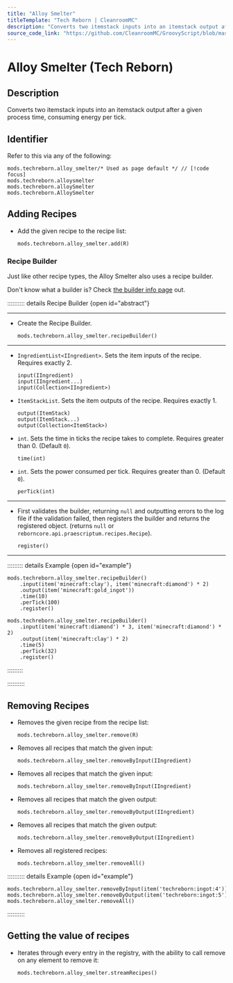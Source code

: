 ```yaml
---
title: "Alloy Smelter"
titleTemplate: "Tech Reborn | CleanroomMC"
description: "Converts two itemstack inputs into an itemstack output after a given process time, consuming energy per tick."
source_code_link: "https://github.com/CleanroomMC/GroovyScript/blob/master/src/main/java/com/cleanroommc/groovyscript/compat/mods/techreborn/AlloySmelter.java"
---
```


# Alloy Smelter (Tech Reborn)

## Description

Converts two itemstack inputs into an itemstack output after a given process time, consuming energy per tick.

## Identifier

Refer to this via any of the following:

```groovy:no-line-numbers {1}
mods.techreborn.alloy_smelter/* Used as page default */ // [!code focus]
mods.techreborn.alloysmelter
mods.techreborn.alloySmelter
mods.techreborn.AlloySmelter
```


## Adding Recipes

- Add the given recipe to the recipe list:

    ```groovy:no-line-numbers
    mods.techreborn.alloy_smelter.add(R)
    ```


### Recipe Builder

Just like other recipe types, the Alloy Smelter also uses a recipe builder.

Don't know what a builder is? Check [the builder info page](../../getting_started/builder.md) out.

:::::::::: details Recipe Builder {open id="abstract"}

---

- Create the Recipe Builder.

    ```groovy:no-line-numbers
    mods.techreborn.alloy_smelter.recipeBuilder()
    ```

---

- `IngredientList<IIngredient>`. Sets the item inputs of the recipe. Requires exactly 2.

    ```groovy:no-line-numbers
    input(IIngredient)
    input(IIngredient...)
    input(Collection<IIngredient>)
    ```

- `ItemStackList`. Sets the item outputs of the recipe. Requires exactly 1.

    ```groovy:no-line-numbers
    output(ItemStack)
    output(ItemStack...)
    output(Collection<ItemStack>)
    ```

- `int`. Sets the time in ticks the recipe takes to complete. Requires greater than 0. (Default `0`).

    ```groovy:no-line-numbers
    time(int)
    ```

- `int`. Sets the power consumed per tick. Requires greater than 0. (Default `0`).

    ```groovy:no-line-numbers
    perTick(int)
    ```

---

- First validates the builder, returning `null` and outputting errors to the log file if the validation failed, then registers the builder and returns the registered object. (returns `null` or `reborncore.api.praescriptum.recipes.Recipe`).

    ```groovy:no-line-numbers
    register()
    ```

---

::::::::: details Example {open id="example"}
```groovy:no-line-numbers
mods.techreborn.alloy_smelter.recipeBuilder()
    .input(item('minecraft:clay'), item('minecraft:diamond') * 2)
    .output(item('minecraft:gold_ingot'))
    .time(10)
    .perTick(100)
    .register()

mods.techreborn.alloy_smelter.recipeBuilder()
    .input(item('minecraft:diamond') * 3, item('minecraft:diamond') * 2)
    .output(item('minecraft:clay') * 2)
    .time(5)
    .perTick(32)
    .register()
```

:::::::::

::::::::::

## Removing Recipes

- Removes the given recipe from the recipe list:

    ```groovy:no-line-numbers
    mods.techreborn.alloy_smelter.remove(R)
    ```

- Removes all recipes that match the given input:

    ```groovy:no-line-numbers
    mods.techreborn.alloy_smelter.removeByInput(IIngredient)
    ```

- Removes all recipes that match the given input:

    ```groovy:no-line-numbers
    mods.techreborn.alloy_smelter.removeByInput(IIngredient)
    ```

- Removes all recipes that match the given output:

    ```groovy:no-line-numbers
    mods.techreborn.alloy_smelter.removeByOutput(IIngredient)
    ```

- Removes all recipes that match the given output:

    ```groovy:no-line-numbers
    mods.techreborn.alloy_smelter.removeByOutput(IIngredient)
    ```

- Removes all registered recipes:

    ```groovy:no-line-numbers
    mods.techreborn.alloy_smelter.removeAll()
    ```

:::::::::: details Example {open id="example"}
```groovy:no-line-numbers
mods.techreborn.alloy_smelter.removeByInput(item('techreborn:ingot:4'))
mods.techreborn.alloy_smelter.removeByOutput(item('techreborn:ingot:5'))
mods.techreborn.alloy_smelter.removeAll()
```

::::::::::

## Getting the value of recipes

- Iterates through every entry in the registry, with the ability to call remove on any element to remove it:

    ```groovy:no-line-numbers
    mods.techreborn.alloy_smelter.streamRecipes()
    ```
